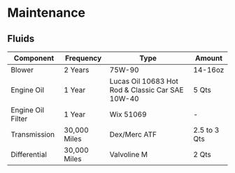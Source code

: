 # Maintenance

## Fluids

| Component | Frequency | Type | Amount |
|---|---|---|---|
| Blower | 2 Years | 75W-90 | 14-16oz |
| Engine Oil | 1 Year | Lucas Oil 10683 Hot Rod & Classic Car SAE 10W-40 | 5 Qts |
| Engine Oil Filter | 1 Year | Wix 51069 | - |
| Transmission | 30,000 Miles | Dex/Merc ATF | 2.5 to 3 Qts |
| Differential | 30,000 Miles | Valvoline M | 2 Qts |
